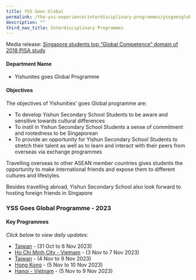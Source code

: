 ```yaml
---
title: YSS Goes Global
permalink: /the-yss-experience/interdisciplinary-programmes/yssgoesglobal/
description: ""
third_nav_title: Interdisciplinary Programmes
---
```

Media release: [Singapore students top “Global Competence” domain of 2018 PISA study](/accolades/school/)

#### Department Name

*   Yishunites goes Global Programme 

#### Objectives

The objectives of Yishunities’ goes Global programme are:

*   To develop Yishun Secondary School Students to be aware and sensitive towards cultural differences
*   To instil in Yishun Secondary School Students a sense of commitment and rootedness to be Singaporean
*   To provide an opportunity for Yishun Secondary School Students to stretch their talent as well as to learn and interact with their peers from overseas via exchange programmes


Travelling overseas to other ASEAN member countries gives students the opportunity to make international friends and expose them to different cultures and lifestyles.


Besides travelling abroad, Yishun Secondary School also look forward to hosting foreign friends in Singapore


### YSS Goes Global Programme - 2023
#### Key Programmes

*Click below to view daily updates:*

* [Taiwan](/taiwan1/) - (31 Oct to 6 Nov 2023)
* [Ho Chi Minh City - Vietnam](/vietnam/) - (3 Nov to 7 Nov 2023)
* [Taiwan](/taiwan2/) - (4 Nov to 9 Nov 2023)
* [Hong Kong](/hongkong/) - (5 Nov to 10 Nov 2023)
* [Hanoi - Vietnam](/hanoi/) - (5 Nov to 9 Nov 2023)